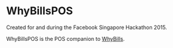 # WhyBillsPOS
Created for and during the Facebook Singapore Hackathon 2015.

WhyBillsPOS is the POS companion to [WhyBills](https://github.com/SuyashLakhotia/WhyBills).
